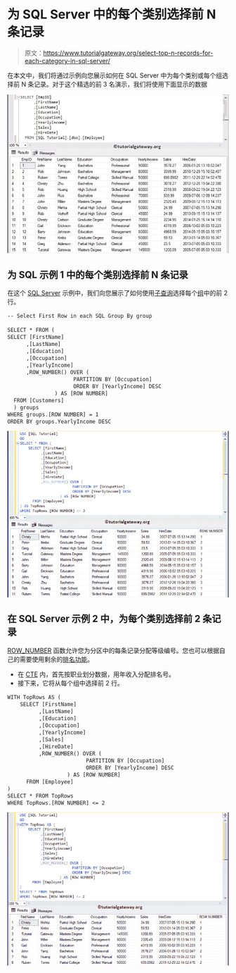 # 为 SQL Server 中的每个类别选择前 N 条记录

> 原文：<https://www.tutorialgateway.org/select-top-n-records-for-each-category-in-sql-server/>

在本文中，我们将通过示例向您展示如何在 SQL Server 中为每个类别或每个组选择前 N 条记录。对于这个精选的前 3 名演示，我们将使用下面显示的数据

![Select Top N Records for each Category in SQL Server 1](img/86aa763e2c7772c78d5818ce60090dbf.png)

## 为 SQL 示例 1 中的每个类别选择前 N 条记录

在这个 [SQL Server](https://www.tutorialgateway.org/sql/) 示例中，我们向您展示了如何使用[子查询](https://www.tutorialgateway.org/sql-subquery/)选择每个[组](https://www.tutorialgateway.org/sql-group-by-clause/)中的前 2 行。

```
-- Select First Row in each SQL Group By group

SELECT * FROM (
SELECT [FirstName]
      ,[LastName]
      ,[Education]
      ,[Occupation]
      ,[YearlyIncome]
      ,ROW_NUMBER() OVER (
                     PARTITION BY [Occupation] 
                     ORDER BY [YearlyIncome] DESC
         	   ) AS [ROW NUMBER]
  FROM [Customers]
  ) groups
WHERE groups.[ROW NUMBER] = 1
ORDER BY groups.YearlyIncome DESC
```

![Select Top N Records for each Category in SQL Server 3](img/4075fa87e813738c569b4672a38c5c7c.png)

## 在 SQL Server 示例 2 中，为每个类别选择前 2 条记录

[ROW_NUMBER](https://www.tutorialgateway.org/sql-row_number/) 函数允许您为分区中的每条记录分配等级编号。您也可以根据自己的需要使用剩余的[排名功能](https://www.tutorialgateway.org/ranking-functions-in-sql-server/)。

*   在 [CTE](https://www.tutorialgateway.org/sql-server-cte/) 内，首先按职业划分数据，用年收入分配排名号。
*   接下来，它将从每个组中选择前 2 行。

```
WITH TopRows AS (
	SELECT [FirstName]
		  ,[LastName]
		  ,[Education]
		  ,[Occupation]
		  ,[YearlyIncome]
		  ,[Sales]
		  ,[HireDate]
		  ,ROW_NUMBER() OVER (
						 PARTITION BY [Occupation] 
						 ORDER BY [YearlyIncome] DESC
         		   ) AS [ROW NUMBER]
	  FROM [Employee]
)
SELECT * FROM TopRows
WHERE TopRows.[ROW NUMBER] <= 2
```

![Select Top N Records for each Category in SQL Server 2](img/ccc72bd991c912e5da1826910c428608.png)